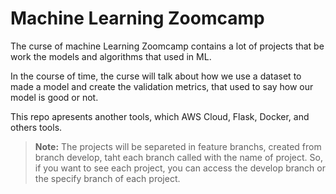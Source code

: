 # Machine Learning Zoomcamp

The curse of machine Learning Zoomcamp contains a lot of projects that be work the models and algorithms that used in ML. 

In the course of time, the curse will talk about how we use a dataset to made a model and create the validation metrics, that used to say how our model is good or not.

This repo apresents another tools, which AWS Cloud, Flask, Docker, and others tools.

>**Note:** The projects will be separeted in feature branchs, created from branch develop, taht each branch called with the name of project. So, if you want to see each project, you can access the develop branch or the specify branch of each project.
